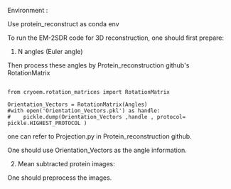 
Environment :

Use protein_reconstruct as conda env


To run the EM-2SDR code for 3D reconstruction, one should first prepare:

1. N angles (Euler angle)

Then process these angles by Protein_reconstruction github's RotationMatrix

```

from cryoem.rotation_matrices import RotationMatrix

Orientation_Vectors = RotationMatrix(Angles)
#with open('Orientation_Vectors.pkl') as handle:
#    pickle.dump(Orientation_Vectors ,handle , protocol= pickle.HIGHEST_PROTOCOL )
```
one can refer to Projection.py in Protein_reconstruction github.

One should use Orientation_Vectors as the angle information.


2. Mean subtracted protein images:

One should preprocess the images.



